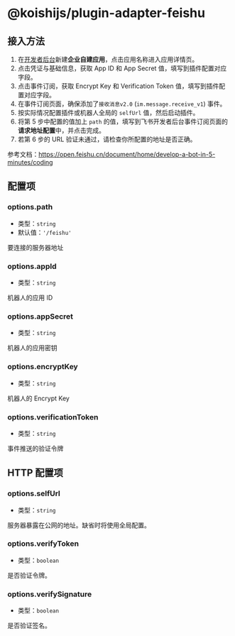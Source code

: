 # @koishijs/plugin-adapter-feishu

## 接入方法

1. 在[开发者后台](https://open.feishu.cn/app/)新建**企业自建应用**，点击应用名称进入应用详情页。
2. 点击凭证与基础信息，获取 App ID 和 App Secret 值，填写到插件配置对应字段。
3. 点击事件订阅，获取 Encrypt Key 和 Verification Token 值，填写到插件配置对应字段。
4. 在事件订阅页面，确保添加了`接收消息v2.0` (`im.message.receive_v1`) 事件。
5. 按实际情况配置插件或机器人全局的 `selfUrl` 值，然后启动插件。
6. 将第 5 步中配置的值加上 `path` 的值，填写到飞书开发者后台事件订阅页面的**请求地址配置**中，并点击完成。
7. 若第 6 步的 URL 验证未通过，请检查你所配置的地址是否正确。

参考文档：<https://open.feishu.cn/document/home/develop-a-bot-in-5-minutes/coding>

## 配置项

### options.path

- 类型：`string`
- 默认值：`'/feishu'`

要连接的服务器地址

### options.appId

- 类型：`string`

机器人的应用 ID

### options.appSecret

- 类型：`string`

机器人的应用密钥

### options.encryptKey

- 类型：`string`

机器人的 Encrypt Key

### options.verificationToken

- 类型：`string`

事件推送的验证令牌

## HTTP 配置项

### options.selfUrl

- 类型：`string`

服务器暴露在公网的地址。缺省时将使用全局配置。

### options.verifyToken

- 类型：`boolean`

是否验证令牌。

### options.verifySignature

- 类型：`boolean`

是否验证签名。
